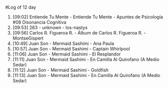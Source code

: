#Log of 12 day

1. [09:02] Entiende Tu Mente - Entiende Tu Mente - Apuntes de Psicología #08 Disonancia Cognitiva
1. [09:53] 263 - unknown - los-nastys
1. [09:56] Carlos R. Figueroa R. - Álbum de Carlos R. Figueroa R. - MontseGispert
1. [10:49] Juan Son - Mermaid Sashimi - Ana Paula
1. [10:57] Juan Son - Mermaid Sashimi - Captain Whirlpool
1. [11:06] Juan Son - Mermaid Sashimi - El Resplandor
1. [11:11] Juan Son - Mermaid Sashimi - En Camilla Al Quirofano (A Medio Sedar)
1. [11:12] Juan Son - Mermaid Sashimi - Goldfish
1. [11:13] Juan Son - Mermaid Sashimi - En Camilla Al Quirofano (A Medio Sedar)
